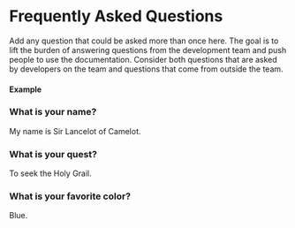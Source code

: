 # Frequently Asked Questions

Add any question that could be asked more than once here. The goal is to lift the burden of answering questions from the development team and push people to use the documentation. Consider both questions that are asked by developers on the team and questions that come from outside the team.


#### Example


### What is your name?

My name is Sir Lancelot of Camelot.


### What is your quest?

To seek the Holy Grail.


### What is your favorite color?

Blue.
